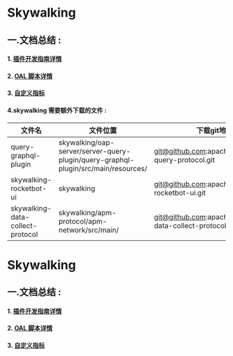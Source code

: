 # Skywalking

## 一.文档总结 : 

#### 1. [插件开发指南详情](https://github.com/apache/skywalking/blob/master/docs/en/guides/Java-Plugin-Development-Guide.md)

#### 2. [OAL 脚本详情](https://github.com/apache/skywalking/blob/master/docs/en/concepts-and-designs/oal.md)

#### 3. [自定义指标](https://github.com/apache/skywalking/blob/8.3.0/docs-hotfix/docs/en/setup/service-agent/java-agent/Application-toolkit-meter.md)

#### 4.skywalking 需要额外下载的文件 : 

| 文件名                           | 文件位置                                                     | 下载git地址                                                | 简介            |
| -------------------------------- | ------------------------------------------------------------ | ---------------------------------------------------------- | --------------- |
| query-graphql-plugin             | skywalking/oap-server/server-query-plugin/query-graphql-plugin/src/main/resources/ | git@github.com:apache/skywalking-query-protocol.git        | graphql配置文件 |
| skywalking-rocketbot-ui          | skywalking                                                   | git@github.com:apache/skywalking-rocketbot-ui.git          | 前端代码        |
| skywalking-data-collect-protocol | skywalking/apm-protocol/apm-network/src/main/                | git@github.com:apache/skywalking-data-collect-protocol.git | grpc协议        |

# Skywalking

## 一.文档总结 : 

#### 1. [插件开发指南详情](https://github.com/apache/skywalking/blob/master/docs/en/guides/Java-Plugin-Development-Guide.md)

#### 2. [OAL 脚本详情](https://github.com/apache/skywalking/blob/master/docs/en/concepts-and-designs/oal.md)

#### 3. [自定义指标](https://github.com/apache/skywalking/blob/8.3.0/docs-hotfix/docs/en/setup/service-agent/java-agent/Application-toolkit-meter.md)